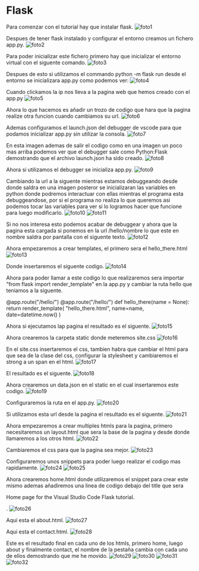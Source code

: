 # Flask

Para comenzar con el tutorial hay que instalar flask. 
![foto1](/FotosFlask/Flask1.jpg)

Despues de tener flask instalado y configurar el entorno creamos un fichero app.py.
![foto2](/FotosFlask/Flask2.jpg)

Para poder inicializar este fichero primero hay que inicializar el entorno virtual con el siguente comando.
![foto3](/FotosFlask/Flask3.jpg)

Despues de esto si utilizamos el commando python -m flask run desde el entorno se inicializara app.py como podemos ver:
![foto4](/FotosFlask/Flask4.jpg)

Cuando clickamos la ip nos lleva a la pagina web que hemos creado con el app.py
![foto5](/FotosFlask/Flask5.jpg)

Ahora lo que hacemos es añadir un trozo de codigo que hara que la pagina realize otra funcion cuando cambiamos su url.
![foto6](/FotosFlask/Flask6.jpg)

Ademas configuramos el launch.json del debugger de vscode para que podamos inicializar app.py sin utilizar la consola.
![foto7](/FotosFlask/Flask7.jpg)

En esta imagen ademas de salir el codigo como en una imagen un poco mas arriba podemos ver que el debugger sale como Python:Flask demostrando que el archivo launch.json ha sido creado.
![foto8](/FotosFlask/Flask8.jpg)

Ahora si utilizamos el debugger se inicializa app.py.
![foto9](/FotosFlask/Flask9.jpg)

Cambiando la url a la siguente mientras estamos debuggeando desde donde saldra en una imagen posteror se inicializaran las variables en python donde podremos interactuar con ellas mientras el programa esta debuggeandose, por si el programa no realiza lo que queremos asi podemos tocar las variables para ver si lo logramos hacer que funcione para luego modificarlo.
![foto10](/FotosFlask/Flask10.jpg)
![foto11](/FotosFlask/Flask11.jpg)

Si no nos interesa esto podemos acabar de debuggear y ahora que la pagina esta cargada si ponemos en la url /hello/nombre lo que este en nombre saldra por pantalla con el siguente texto.
![foto12](/FotosFlask/Flask12.jpg)

Ahora empezaremos a crear templates, el primero sera el hello_there.html
![foto13](/FotosFlask/Flask13.jpg)

Donde insertaremos el siguente codigo.
![foto14](/FotosFlask/Flask14.jpg)

Ahora para poder llamar a este codigo lo que realizaremos sera importar "from flask import render_template" en la app.py y cambiar la ruta hello que teniamos a la siguente.

@app.route("/hello/")
@app.route("/hello/<name>")
def hello_there(name = None):
    return render_template(
        "hello_there.html",
        name=name,
        date=datetime.now()
    )

Ahora si ejecutamos lap pagina el resultado es el siguente.
![foto15](/FotosFlask/Flask15.jpg)

Ahora crearemos la carpeta static donde meteremos site.css
![foto16](/FotosFlask/Flask16.jpg)

En el site.css insertaremos el css, tambien habra que cambiar el html para que sea de la clase del css, configurar la stylesheet y cambiaremos el strong a un span en el html.
![foto17](/FotosFlask/Flask17.jpg)

El resultado es el siguente.
![foto18](/FotosFlask/Flask18.jpg)

Ahora crearemos un data.json en el static en el cual insertaremos este codigo.
![foto19](/FotosFlask/Flask19.jpg)

Configuraremos la ruta en el app.py.
![foto20](/FotosFlask/Flask20.jpg)

Si utilizamos esta url desde la pagina el resultado es el siguente.
![foto21](/FotosFlask/Flask21.jpg)

Ahora empezaremos a crear multiples htmls para la pagina, primero necesitaremos un layout.html que sera la base de la pagina y desde donde llamaremos a los otros html.
![foto22](/FotosFlask/Flask22.jpg)

Cambiaremos el css para que la pagina sea mejor.
![foto23](/FotosFlask/Flask23.jpg)

Configuraremos unos snippets para poder luego realizar el codigo mas rapidamente.
![foto24](/FotosFlask/Flask24.jpg)
![foto25](/FotosFlask/Flask25.jpg)

Ahora crearemos home.html donde utilizaremos el snippet para crear este mismo ademas añadiremos una linea de codigo debajo del title que sera <p>Home page for the Visual Studio Code Flask tutorial.</p>.
![foto26](/FotosFlask/Flask26.jpg)

Aqui esta el about.html.
![foto27](/FotosFlask/Flask27.jpg)

Aqui esta el contact.html. 
![foto28](/FotosFlask/Flask28.jpg)

Este es el resultado final en cada uno de los htmls, primero home, luego about y finalmente contact, el nombre de la pestaña cambia con cada uno de ellos demostrando que me he movido.
![foto29](/FotosFlask/Flask29.jpg)
![foto30](/FotosFlask/Flask30.jpg)
![foto31](/FotosFlask/Flask31.jpg)
![foto32](/FotosFlask/Flask32.png)
